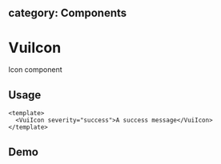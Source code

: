 <script setup>
import Demo from './demo.vue'
</script>

## category: Components

# VuiIcon

Icon component

## Usage

```vue
<template>
  <VuiIcon severity="success">A success message</VuiIcon>
</template>
```

## Demo

<Demo />
